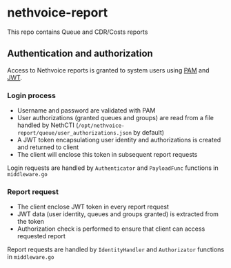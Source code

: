 # nethvoice-report
This repo contains Queue and CDR/Costs reports

## Authentication and authorization

Access to Nethvoice reports is granted to system users using [PAM](https://github.com/msteinert/pam) and [JWT](https://github.com/appleboy/gin-jwt).

### Login process

- Username and password are validated with PAM
- User authorizations (granted queues and groups) are read from a file handled by NethCTI (`/opt/nethvoice-report/queue/user_authorizations.json` by default)
- A JWT token encapsulationg user identity and authorizations is created and returned to client
- The client will enclose this token in subsequent report requests

Login requests are handled by `Authenticator` and `PayloadFunc` functions in `middleware.go`

### Report request

- The client enclose JWT token in every report request
- JWT data (user identity, queues and groups granted) is extracted from the token
- Authorization check is performed to ensure that client can access requested report

Report requests are handled by `IdentityHandler` and `Authorizator` functions in `middleware.go`
